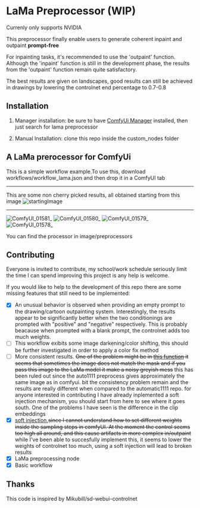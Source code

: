 # LaMa Preprocessor (WIP)

Currenly only supports NVIDIA

This preprocessor finally enable users to generate coherent inpaint and outpaint **prompt-free**

For inpainting tasks, it's recommended to use the 'outpaint' function. Although the 'inpaint' function is still in the development phase, the results from the 'outpaint' function remain quite satisfactory.

The best results are given on landscapes, good results can still be achieved in drawings by lowering the controlnet end percentage to 0.7-0.8

## Installation

1. Manager installation: be sure to have [ComfyUi Manager](https://github.com/ltdrdata/ComfyUI-Manager) installed, then just search for lama preprocessor
  
2. Manual Installation: clone this repo inside the custom_nodes folder
  
  ## A LaMa prerocessor for ComfyUi
  
  This is a simple workflow example.To use this, download workflows/workflow_lama.json and then drop it in a ComfyUI tab
  

---

This are some non cherry picked results, all obtained starting from this image
![startingImage](https://github.com/mlinmg/ComfyUI-LaMA-Preprocessor/assets/121761685/18b937d6-bcda-4606-a3b0-b24af55d27dd)


---

![ComfyUI_01581_](https://github.com/mlinmg/ComfyUI-LaMA-Preprocessor/assets/121761685/3adbc1f8-bb3e-4ae5-b31b-d7fb8624f0ae)
![ComfyUI_01580_](https://github.com/mlinmg/ComfyUI-LaMA-Preprocessor/assets/121761685/77f73d96-2612-431d-bd3c-7e6f4c2503c0)
![ComfyUI_01579_](https://github.com/mlinmg/ComfyUI-LaMA-Preprocessor/assets/121761685/5715229b-6b6e-4f2e-917c-97b09758c805)
![ComfyUI_01578_](https://github.com/mlinmg/ComfyUI-LaMA-Preprocessor/assets/121761685/dbe1a705-7574-4b2e-a2c6-d06708a38261)

You can find the processor in image/preprocessors

## Contributing

Everyone is invited to contribute, my school/work schedule seriously limit the time I can spend improving this project is any help is welcome.

If you would like to help to the development of this repo there are some missing features that still need to be implemented:

- [x] An unusual behavior is observed when providing an empty prompt to the drawing/cartoon outpainting system. Interestingly, the results appear to be significantly better when the two conditionings are prompted with "positive" and "negative" respectively. This is probably beacause when prompted with a blank prompt, the controlnet adds too much weights.
- [ ] This workflow exibits some image darkening/color shifting, this should be further investigated in order to apply a color fix method
- [ ] More consistent results. ~~One of the problem might be in [this function](https://github.com/mlinmg/ComfyUI-LaMA-Preprocessor/blob/main/inpaint_Lama.py#L179) it seems that sometimes the image does not match the mask and if you pass this image to the LaMa model it make a noisy greyish mess~~ this has been ruled out since the auto1111 preprocess gives approximately the same image as in comfyui. bit the consistency problem remain and the results are really different when compared to the automatic1111 repo. for anyone interested in contributing I have already inplemented a soft injection mechanism, you should start from here to see where it goes south. One of the problems I have seen is the difference in the clip embeddings
- [x] [soft injection](https://github.com/Mikubill/sd-webui-controlnet/blob/7a4805c8ea3256a0eab3512280bd4f84ca0c8182/scripts/hook.py#L620),~~since I cannot understand how to set different weights inside the sampling steps in comfyUI. At the moment the control seems too high all around, and this cause artifacts in more complex in/outpaint~~ while I've been able to succesfully implement this, it seems to lower the weights of controlnet too much, using a soft injection will lead to broken results
- [x] LaMa preprocessing node
- [x] Basic workflow

## Thanks

This code is inspired by Mikubill/sd-webui-controlnet
